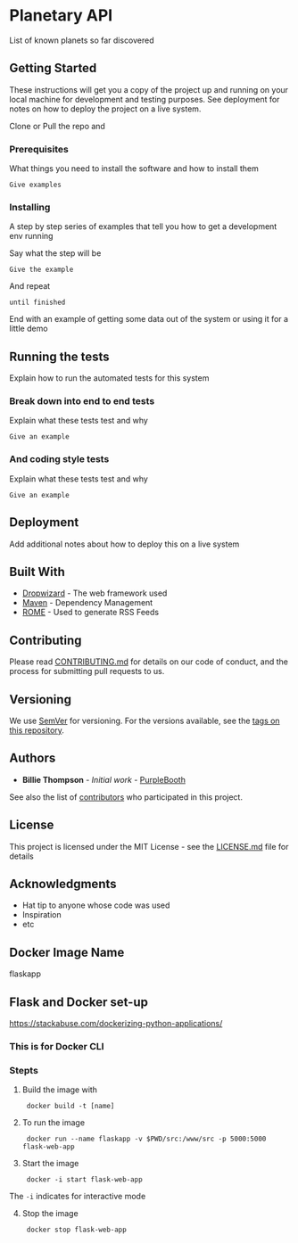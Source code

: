 # Planetary API

List of known planets so far discovered

## Getting Started

These instructions will get you a copy of the project up and running on your local machine for development and testing purposes. See deployment for notes on how to deploy the project on a live system.

Clone or Pull the repo and

### Prerequisites

What things you need to install the software and how to install them

```
Give examples
```

### Installing

A step by step series of examples that tell you how to get a development env running

Say what the step will be

```
Give the example
```

And repeat

```
until finished
```

End with an example of getting some data out of the system or using it for a little demo

## Running the tests

Explain how to run the automated tests for this system

### Break down into end to end tests

Explain what these tests test and why

```
Give an example
```

### And coding style tests

Explain what these tests test and why

```
Give an example
```

## Deployment

Add additional notes about how to deploy this on a live system

## Built With

* [Dropwizard](http://www.dropwizard.io/1.0.2/docs/) - The web framework used
* [Maven](https://maven.apache.org/) - Dependency Management
* [ROME](https://rometools.github.io/rome/) - Used to generate RSS Feeds

## Contributing

Please read [CONTRIBUTING.md](https://gist.github.com/PurpleBooth/b24679402957c63ec426) for details on our code of conduct, and the process for submitting pull requests to us.

## Versioning

We use [SemVer](http://semver.org/) for versioning. For the versions available, see the [tags on this repository](https://github.com/your/project/tags). 

## Authors

* **Billie Thompson** - *Initial work* - [PurpleBooth](https://github.com/PurpleBooth)

See also the list of [contributors](https://github.com/your/project/contributors) who participated in this project.

## License

This project is licensed under the MIT License - see the [LICENSE.md](LICENSE.md) file for details

## Acknowledgments

* Hat tip to anyone whose code was used
* Inspiration
* etc


## Docker Image Name
flaskapp

## Flask and Docker set-up
https://stackabuse.com/dockerizing-python-applications/

### This is for Docker CLI
### Stepts
1. Build the image with

        docker build -t [name]

2. To run the image

        docker run --name flaskapp -v $PWD/src:/www/src -p 5000:5000 flask-web-app

3. Start the image

        docker -i start flask-web-app
The `-i` indicates for interactive mode

4. Stop the image

        docker stop flask-web-app